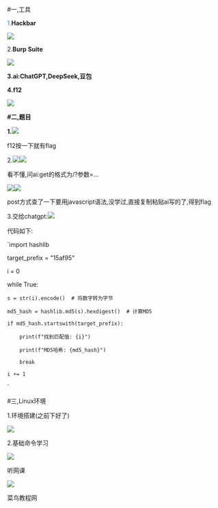 #一,工具

<font style="color:#3370ff;">1.</font>**Hackbar**

![](https://cdn.nlark.com/yuque/0/2025/png/61844100/1761209378382-1518aaa0-3236-4dbd-8deb-c40be26d7bdb.png)

2.**Burp Suite**

![](https://cdn.nlark.com/yuque/0/2025/png/61844100/1761209337128-5d617d0d-05c5-408e-adca-b83f3899d89a.png)

**3.ai:ChatGPT,DeepSeek,豆包**

**4.f12**

![](https://cdn.nlark.com/yuque/0/2025/png/61844100/1761209465758-0bef3436-5fcd-4306-a123-035affaa4638.png)

**#二,题目**

**1.**![](https://cdn.nlark.com/yuque/0/2025/png/61844100/1761209485455-fb2fee65-6d90-4f01-9d83-4b238c78ee74.png)

f12按一下就有flag

2.![](https://cdn.nlark.com/yuque/0/2025/png/61844100/1761209531129-ca66d3a1-8ece-485f-8419-f3af87edd9a3.png)![](https://cdn.nlark.com/yuque/0/2025/png/61844100/1761209538303-82bb2d0c-966f-427f-a5be-fd4fdc82dfc2.png)

看不懂,问ai:get的格式为/?参数=...

![](https://cdn.nlark.com/yuque/0/2025/png/61844100/1761209713509-eafa1407-23bc-4ee2-af5c-0ce54c2995d4.png)![](https://cdn.nlark.com/yuque/0/2025/png/61844100/1761209713493-6aeb314e-6073-417c-b69d-414d0aedd9d2.png)

post方式查了一下要用javascript语法,没学过,直接复制粘贴ai写的了,得到flag

3.交给chatgpt:![](https://cdn.nlark.com/yuque/0/2025/png/61844100/1761209991042-49fbc6f9-62e8-4e20-9407-01d561e006aa.png)

代码如下:

`import hashlib



target_prefix = "15af95"



i = 0

while True:

    s = str(i).encode()  # 将数字转为字节

    md5_hash = hashlib.md5(s).hexdigest()  # 计算MD5

    if md5_hash.startswith(target_prefix):

        print(f"找到匹配值: {i}")

        print(f"MD5哈希: {md5_hash}")

        break

    i += 1

`

#三,Linux环境

1.环境搭建(之前下好了)

![](https://cdn.nlark.com/yuque/0/2025/png/61844100/1761210186249-05b099c7-baee-402a-bee5-8ee611fd6d49.png)

2.基础命令学习

![](https://cdn.nlark.com/yuque/0/2025/png/61844100/1761212098432-eba3a371-2663-4b4a-ac77-b56e59135864.png)

听网课

![](https://cdn.nlark.com/yuque/0/2025/png/61844100/1761212100898-f1f07577-ba85-41eb-ad54-ad2bf5b9002a.png)

菜鸟教程网



